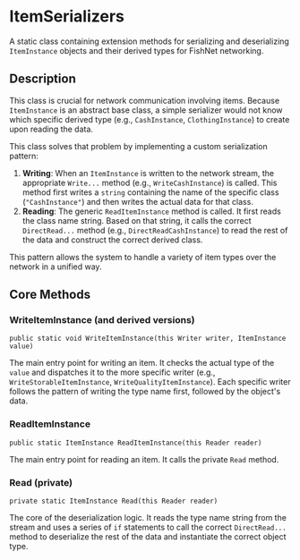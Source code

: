 # ItemSerializers

A static class containing extension methods for serializing and deserializing `ItemInstance` objects and their derived types for FishNet networking.

## Description

This class is crucial for network communication involving items. Because `ItemInstance` is an abstract base class, a simple serializer would not know which specific derived type (e.g., `CashInstance`, `ClothingInstance`) to create upon reading the data.

This class solves that problem by implementing a custom serialization pattern:
1.  **Writing**: When an `ItemInstance` is written to the network stream, the appropriate `Write...` method (e.g., `WriteCashInstance`) is called. This method first writes a `string` containing the name of the specific class (`"CashInstance"`) and then writes the actual data for that class.
2.  **Reading**: The generic `ReadItemInstance` method is called. It first reads the class name string. Based on that string, it calls the correct `DirectRead...` method (e.g., `DirectReadCashInstance`) to read the rest of the data and construct the correct derived class.

This pattern allows the system to handle a variety of item types over the network in a unified way.

## Core Methods

### WriteItemInstance (and derived versions)
`public static void WriteItemInstance(this Writer writer, ItemInstance value)`

The main entry point for writing an item. It checks the actual type of the `value` and dispatches it to the more specific writer (e.g., `WriteStorableItemInstance`, `WriteQualityItemInstance`). Each specific writer follows the pattern of writing the type name first, followed by the object's data.

### ReadItemInstance
`public static ItemInstance ReadItemInstance(this Reader reader)`

The main entry point for reading an item. It calls the private `Read` method.

### Read (private)
`private static ItemInstance Read(this Reader reader)`

The core of the deserialization logic. It reads the type name string from the stream and uses a series of `if` statements to call the correct `DirectRead...` method to deserialize the rest of the data and instantiate the correct object type.
